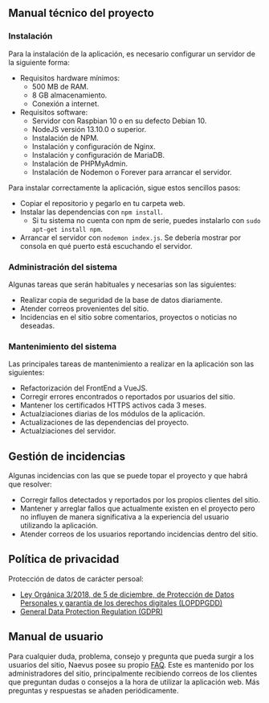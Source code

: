 ## Manual técnico del proyecto

### Instalación

Para la instalación de la aplicación, es necesario configurar un servidor de la siguiente forma:
- Requisitos hardware mínimos: 
    + 500 MB de RAM.
    + 8 GB almacenamiento.
    + Conexión a  internet.
- Requisitos software:
    + Servidor con Raspbian 10 o en su defecto Debian 10.
    + NodeJS versión 13.10.0 o superior.
    + Instalación de NPM.
    + Instalación y configuración de Nginx.
    + Instalación y configuración de MariaDB.
    + Instalación de PHPMyAdmin.
    + Instalación de Nodemon o Forever para arrancar el servidor.

Para instalar correctamente la aplicación, sigue estos sencillos pasos:
- Copiar el repositorio y pegarlo en tu carpeta web.
- Instalar las dependencias con `npm install`.
    + Si tu sistema no cuenta con npm de serie, puedes instalarlo con `sudo apt-get install npm`.
- Arrancar el servidor con `nodemon index.js`. Se debería mostrar por consola en qué puerto está escuchando el servidor.

### Administración del sistema

Algunas tareas que serán habituales y necesarias son las siguientes:
- Realizar copia de seguridad de la base de datos diariamente.
- Atender correos provenientes del sitio.
- Incidencias en el sitio sobre comentarios, proyectos o noticias no deseadas.

### Mantenimiento del sistema

Las principales tareas de mantenimiento a realizar en la aplicación son las siguientes:
- Refactorización del FrontEnd a VueJS.
- Corregir errores encontrados o reportados por usuarios del sitio.
- Mantener los certificados HTTPS activos cada 3 meses.
- Actualziaciones diarias de los módulos de la aplicación.
- Actualizaciones de las dependencias del proyecto.
- Actualziaciones del servidor.

## Gestión de incidencias

Algunas incidencias con las que se puede topar el proyecto y que habrá que resolver:
- Corregir fallos detectados y reportados por los propios clientes del sitio.
- Mantener y arreglar fallos que actualmente existen en el proyecto pero no influyen de manera significativa a la experiencia del usuario utilizando la aplicación.
- Atender correos de los usuarios reportando incidencias dentro del sitio.

## Política de privacidad

Protección de datos de carácter persoal:

- [Ley Orgánica 3/2018, de 5 de diciembre, de Protección de Datos Personales y garantía de los derechos digitales (LOPDPGDD)](https://www.boe.es/buscar/act.php?id=BOE-A-2018-16673)
- [General Data Protection Regulation (GDPR)](https://eur-lex.europa.eu/eli/reg/2016/679/oj)

## Manual de usuario

Para cualquier duda, problema, consejo y pregunta que pueda surgir a los usuarios del sitio, Naevus posee su propio [FAQ](https://naevus.giize.com/info). 
Este es mantenido por los administradores del sitio, principalmente recibiendo correos de los clientes que preguntan dudas o consejos a la hora de utilizar la aplicación web. Más preguntas y respuestas se añaden periódicamente.